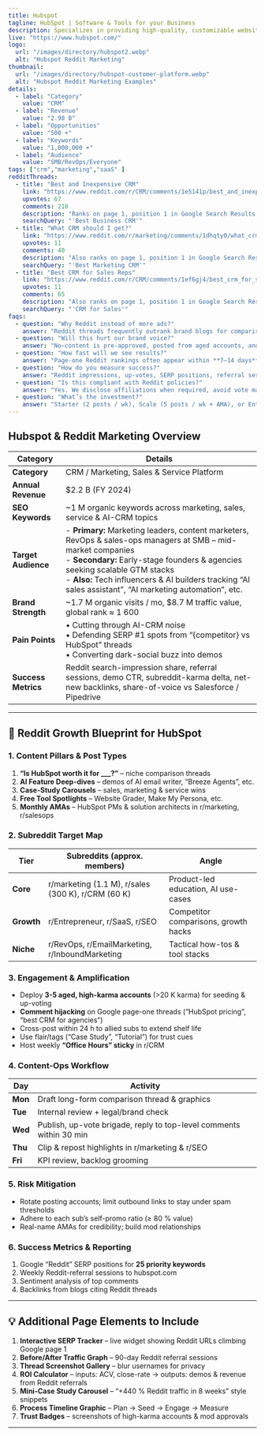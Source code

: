 ```yaml
---
title: Hubspot
tagline: HubSpot | Software & Tools for your Business 
description: Specializes in providing high-quality, customizable website themes designed to enhance the visual appeal and functionality 
live: "https://www.hubspot.com/"
logo:
  url: "/images/directory/hubspot2.webp"
  alt: "Hubspot Reddit Marketing"
thumbnail:
  url: "/images/directory/hubspot-customer-platform.webp"
  alt: "Hubspot Reddit Marketing Examples"
details:
  - label: "Category"
    value: "CRM"
  - label: "Revenue"
    value: "2.98 B"
  - label: "Opportunities"
    value: "500 +"
  - label: "Keywords"
    value: "1,000,000 +"
  - label: "Audience"
    value: "SMB/RevOps/Everyone"
tags: ["crm","marketing","saaS" ]
redditThreads:
  - title: "Best and Inexpensive CRM"
    link: "https://www.reddit.com/r/CRM/comments/1e5141p/best_and_inexpensive_crm_for_small_business/https://www.reddit.com/r/CRM/comments/1e5141p/best_and_inexpensive_crm_for_small_business/"
    upvotes: 67
    comments: 210
    description: "Ranks on page 1, position 1 in Google Search Results. To get to the top comment of this thread you only need 16 upvotes."
    searchQuery: "'Best Business CRM'"
  - title: "What CRM should I get?"
    link: "https://www.reddit.com/r/marketing/comments/1dhqty0/what_crm_should_i_get/"
    upvotes: 11
    comments: 40
    description: "Also ranks on page 1, position 1 in Google Search Results. Even easier to rank as the first comment of this thread - 15 upvotes."
    searchQuery: "'Best Marketing CRM'"
  - title: "Best CRM for Sales Reps"
    link: "https://www.reddit.com/r/CRM/comments/1ef6gj4/best_crm_for_sales_reps/"
    upvotes: 11
    comments: 65
    description: "Also ranks on page 1, position 1 in Google Search Results. Even easier to rank as the first comment of this thread - 15 upvotes."
    searchQuery: "'CRM for Sales'"
faqs:
  - question: "Why Reddit instead of more ads?"
    answer: "Reddit threads frequently outrank brand blogs for comparison & pricing queries, letting HubSpot control the narrative during the “research” stage."
  - question: "Will this hurt our brand voice?"
    answer: "No—content is pre-approved, posted from aged accounts, and follows subreddit rules to avoid looking spammy."
  - question: "How fast will we see results?"
    answer: "Page-one Reddit rankings often appear within **7–14 days**; measurable referral traffic inside 30 days."
  - question: "How do you measure success?"
    answer: "Reddit impressions, up-votes, SERP positions, referral sessions, and demo conversions—rolled into a weekly Looker Studio dashboard."
  - question: "Is this compliant with Reddit policies?"
    answer: "Yes. We disclose affiliations when required, avoid vote manipulation, and maintain healthy mod relationships."
  - question: "What’s the investment?"
    answer: "Starter (2 posts / wk), Scale (5 posts / wk + AMA), or Enterprise (competitive monitoring, dedicated karma farm)."
---
```




## Hubspot & Reddit Marketing Overview

| Category | Details |
|----------|---------|
| **Category** | CRM / Marketing, Sales & Service Platform |
| **Annual Revenue** | \$2.2 B (FY 2024) |
| **SEO Keywords** | ~1 M organic keywords across marketing, sales, service & AI-CRM topics |
| **Target Audience** | - **Primary:** Marketing leaders, content marketers, RevOps & sales-ops managers at SMB – mid-market companies <br>- **Secondary:** Early-stage founders & agencies seeking scalable GTM stacks<br>- **Also:** Tech influencers & AI builders tracking “AI sales assistant”, “AI marketing automation”, etc. |
| **Brand Strength** | ~1.7 M organic visits / mo, \$8.7 M traffic value, global rank ≈ 1 600 |
| **Pain Points** | • Cutting through AI-CRM noise<br>• Defending SERP #1 spots from “{competitor} vs HubSpot” threads<br>• Converting dark-social buzz into demos |
| **Success Metrics** | Reddit search-impression share, referral sessions, demo CTR, subreddit-karma delta, net-new backlinks, share-of-voice vs Salesforce / Pipedrive |
---

## 🚀 Reddit Growth Blueprint for **HubSpot**

### 1. Content Pillars & Post Types
1. **“Is HubSpot worth it for ___?”** – niche comparison threads  
2. **AI Feature Deep-dives** – demos of AI email writer, “Breeze Agents”, etc.  
3. **Case-Study Carousels** – sales, marketing & service wins  
4. **Free Tool Spotlights** – Website Grader, Make My Persona, etc.  
5. **Monthly AMAs** – HubSpot PMs & solution architects in r/marketing, r/salesops  

### 2. Subreddit Target Map

| Tier | Subreddits (approx. members) | Angle |
|------|-----------------------------|-------|
| **Core** | r/marketing (1.1 M), r/sales (300 K), r/CRM (60 K) | Product-led education, AI use-cases |
| **Growth** | r/Entrepreneur, r/SaaS, r/SEO | Competitor comparisons, growth hacks |
| **Niche** | r/RevOps, r/EmailMarketing, r/InboundMarketing | Tactical how-tos & tool stacks |

### 3. Engagement & Amplification
- Deploy **3-5 aged, high-karma accounts** (>20 K karma) for seeding & up-voting  
- **Comment hijacking** on Google page-one threads (“HubSpot pricing”, “best CRM for agencies”)  
- Cross-post within 24 h to allied subs to extend shelf life  
- Use flair/tags (“Case Study”, “Tutorial”) for trust cues  
- Host weekly **“Office Hours” sticky** in r/CRM  

### 4. Content-Ops Workflow

| Day | Activity |
|-----|----------|
| **Mon** | Draft long-form comparison thread & graphics |
| **Tue** | Internal review + legal/brand check |
| **Wed** | Publish, up-vote brigade, reply to top-level comments within 30 min |
| **Thu** | Clip & repost highlights in r/marketing & r/SEO |
| **Fri** | KPI review, backlog grooming |

### 5. Risk Mitigation
- Rotate posting accounts; limit outbound links to stay under spam thresholds  
- Adhere to each sub’s self-promo ratio (≥ 80 % value)  
- Real-name AMAs for credibility; build mod relationships  

### 6. Success Metrics & Reporting
1. Google “Reddit” SERP positions for **25 priority keywords**  
2. Weekly Reddit-referral sessions to hubspot.com  
3. Sentiment analysis of top comments  
4. Backlinks from blogs citing Reddit threads  

---

## 💡 Additional Page Elements to Include

1. **Interactive SERP Tracker** – live widget showing Reddit URLs climbing Google page 1  
2. **Before/After Traffic Graph** – 90-day Reddit referral sessions  
3. **Thread Screenshot Gallery** – blur usernames for privacy  
4. **ROI Calculator** – inputs: ACV, close-rate → outputs: demos & revenue from Reddit referrals  
5. **Mini-Case Study Carousel** – “+440 % Reddit traffic in 8 weeks” style snippets  
6. **Process Timeline Graphic** – Plan → Seed → Engage → Measure  
7. **Trust Badges** – screenshots of high-karma accounts & mod approvals  

---
